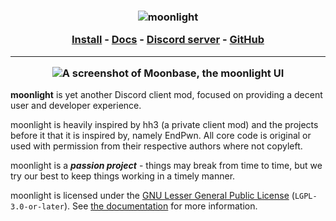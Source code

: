 <h3 align="center">
  <picture>
    <source media="(prefers-color-scheme: dark)" srcset="./img/wordmark-light.png">
    <source media="(prefers-color-scheme: light)" srcset="./img/wordmark.png">
    <img src="./img/wordmark.png" alt="moonlight" />
  </picture>

<a href="https://moonlight-mod.github.io/using/install">Install</a>
\- <a href="https://moonlight-mod.github.io/ext-dev/getting-started">Docs</a>
\- <a href="https://discord.gg/FdZBTFCP6F">Discord server</a>
\- <a href="https://github.com/moonlight-mod/moonlight">GitHub</a>

  <hr />

  <picture>
    <source media="(prefers-color-scheme: dark)" srcset="https://moonlight-mod.github.io/moonbase.png">
    <source media="(prefers-color-scheme: light)" srcset="https://moonlight-mod.github.io/moonbase-light.png">
    <img src="https://moonlight-mod.github.io/moonbase.png" alt="A screenshot of Moonbase, the moonlight UI" />
  </picture>
</h3>

**moonlight** is yet another Discord client mod, focused on providing a decent user and developer experience.

moonlight is heavily inspired by hh3 (a private client mod) and the projects before it that it is inspired by, namely EndPwn. All core code is original or used with permission from their respective authors where not copyleft.

moonlight is a **_passion project_** - things may break from time to time, but we try our best to keep things working in a timely manner.

moonlight is licensed under the [GNU Lesser General Public License](https://www.gnu.org/licenses/lgpl-3.0.html) (`LGPL-3.0-or-later`). See [the documentation](https://moonlight-mod.github.io/) for more information.
